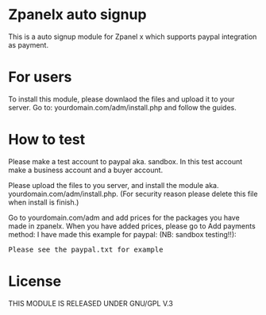 Zpanelx auto signup
==============

This is a auto signup module for Zpanel x which supports paypal integration as payment.

For users
==============
To install this module, please downlaod the files and upload it to your server. 
Go to: yourdomain.com/adm/install.php and follow the guides.


How to test
==============
Please make a test account to paypal aka. sandbox. 
In this test account make a business account and a buyer account. 

Please upload the files to you server, and install the module aka. yourdomain.com/adm/install.php. (For security reason please delete this file when install is finish.)

Go to yourdomain.com/adm and add prices for the packages you have made in zpanelx.
When you have added prices, please go to Add payments method: I have made this example for paypal: (NB: sandbox testing!!):
<pre>
Please see the paypal.txt for example
</pre>
License
==============
THIS MODULE IS RELEASED UNDER GNU/GPL V.3 